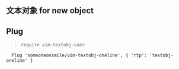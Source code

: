 ## 文本对象 for new object

## Plug

> `require vim-textobj-user`

```vim
  Plug 'someoneonsmile/vim-textobj-oneline', { 'rtp': 'textobj-oneline' }
```
